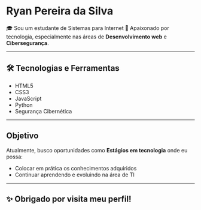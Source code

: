# Ryan Pereira da Silva

🎓 Sou um estudante de Sistemas para Internet 
🚀 Apaixonado por tecnologia, especialmente nas áreas de **Desenvolvimento web** e **Cibersegurança**.

---

## 🛠️ Tecnologias e Ferramentas

- HTML5
- CSS3
- JavaScript
- Python
- Segurança Cibernética

---

## Objetivo

Atualmente, busco oportunidades como **Estágios em tecnologia** onde eu possa:
- Colocar em prática os conhecimentos adquiridos
- Continuar aprendendo e evoluindo na área de TI

---

## ✨ Obrigado por visita meu perfil!
